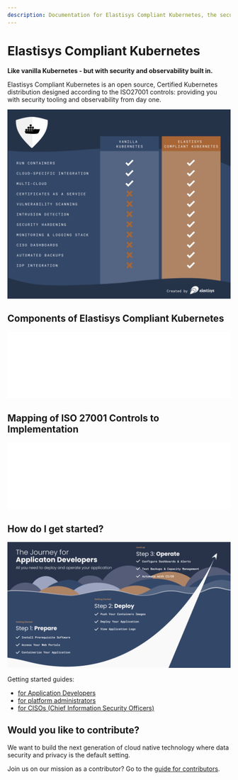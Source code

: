 ```yaml
---
description: Documentation for Elastisys Compliant Kubernetes, the security-focused Kubernetes distribution.
---
```


# Elastisys Compliant Kubernetes

<p class="hero-text">
<strong>Like vanilla Kubernetes - but with security and observability built in.</strong>
</p>
<p class="hero-text">
Elastisys Compliant Kubernetes is an open source, Certified Kubernetes distribution designed according to the ISO27001 controls: providing you with security tooling and observability from day one.
</p>

[![Comparison of vanilla Kubernetes and Elastisys Compliant Kubernetes](img/comparison-chart.png)](https://elastisys.com)

## Components of Elastisys Compliant Kubernetes

<embed src="img/marchitecture.drawio.svg" alt="Components of Elastisys Compliant Kubernetes" width="100%"/>

## Mapping of ISO 27001 Controls to Implementation

<embed src="img/compliance-basics.svg" alt="Mapping of ISO 27001 Control to Elastisys Compliant Kubernetes" width="100%" />

## How do I get started?

![The Journey for Application Developers](img/getting-started-developers.png)

Getting started guides:

* [for Application Developers](user-guide/prepare.md)
* [for platform administrators](operator-manual/index.md)
* [for CISOs (Chief Information Security Officers)](ciso-guide/index.md)

## Would you like to contribute?

We want to build the next generation of cloud native technology where data security and privacy is the default setting.

Join us on our mission as a contributor? Go to the [guide for contributors](contributor-guide/index.md).
